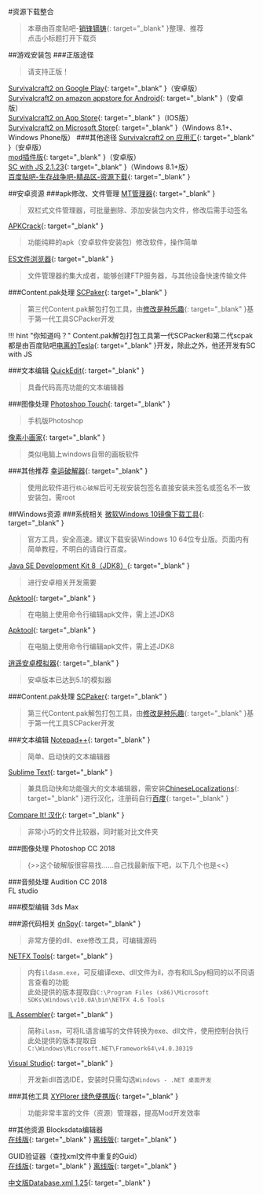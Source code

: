 #资源下载整合
>本章由百度贴吧-[销锋镝铸](http://tieba.baidu.com/home/main/?un=销锋镝铸){: target="\_blank" }整理、推荐  
点击小标题打开下载页

##游戏安装包
###正版途径
>请支持正版！

[Survivalcraft2 on Google Play](http://play.google.com/store/apps/details?id=com.candyrufusgames.survivalcraft2){: target="\_blank" }（安卓版）  
[Survivalcraft2 on amazon appstore for Android](https://www.amazon.com/Candy-Rufus-Games-Survivalcraft-2/dp/B01N6GTF7M){: target="\_blank" }（安卓版）  
[Survivalcraft2 on App Store](https://itunes.apple.com/us/app/survivalcraft-2/id1185580782){: target="\_blank" }（IOS版）  
[Survivalcraft2 on Microsoft Store](https://www.microsoft.com/zh-cn/store/p/survivalcraft-2/9phc48p58nb2){: target="\_blank" }（Windows 8.1+、Windows Phone版）
###其他途径
[Survivalcraft2 on 应用汇](http://m.appchina.com/app/com.candyrufusgames.survivalcraft2){: target="\_blank" }（安卓版）  
[mod插件版](https://tieba.baidu.com/p/5554414557){: target="\_blank" }（安卓版）  
[SC with JS 2.1.23](https://tieba.baidu.com/p/5201426501){: target="\_blank" }（Windows 8.1+版）  
[百度贴吧-生存战争吧-精品区-资源下载](http://tieba.baidu.com/f?kw=%E7%94%9F%E5%AD%98%E6%88%98%E4%BA%89&ie=utf-8&tab=good&cid=7){: target="\_blank" }

##安卓资源
###apk修改、文件管理
[MT管理器](http://m.appchina.com/app/bin.mt.plus){: target="\_blank" }
>双栏式文件管理器，可批量删除、添加安装包内文件，修改后需手动签名

[APKCrack](http://m.appchina.com/app/zhao.apkcrack){: target="\_blank" }
>功能纯粹的apk（安卓软件安装包）修改软件，操作简单

[ES文件浏览器](http://m.appchina.com/app/com.estrongs.android.pop){: target="\_blank" }
>文件管理器的集大成者，能够创建FTP服务器，与其他设备快速传输文件

###Content.pak处理
[SCPaker](https://pan.baidu.com/s/1i53WHyH){: target="\_blank" }
>第三代Content.pak解包打包工具，由[修改是种乐趣](http://tieba.baidu.com/home/main/?un=修改是种乐趣){: target="\_blank" }基于第一代工具SCPacker开发

!!! hint "你知道吗？"
    Content.pak解包打包工具第一代SCPacker和第二代scpak都是由百度贴吧[电离的Tesla](http://tieba.baidu.com/home/main/?un=%E7%94%B5%E7%A6%BB%E7%9A%84Tesla&ie=utf-8){: target="\_blank" }开发，除此之外，他还开发有SC with JS

###文本编辑
[QuickEdit](http://m.appchina.com/app/com.rhmsoft.edit){: target="\_blank" }
>具备代码高亮功能的文本编辑器

###图像处理
[Photoshop Touch](http://m.appchina.com/app/air.com.adobe.pstouch){: target="\_blank" }
>手机版Photoshop

[像素小画家](http://m.appchina.com/app/com.nullium.isopix.pro){: target="\_blank" }
>类似电脑上windows自带的画板软件

###其他推荐
[幸运破解器](http://soft.shouji.com.cn/down/27921.html){: target="\_blank" }
>使用此软件进行`核心破解`后可无视安装包签名直接安装未签名或签名不一致安装包，需root

##Windows资源
###系统相关
[微软Windows 10镜像下载工具](https://www.microsoft.com/zh-cn/software-download/windows10/){: target="\_blank" }
>官方工具，安全高速。建议下载安装Windows 10 64位专业版。页面内有简单教程，不明白的请自行百度。

[Java SE Development Kit 8（JDK8）](http://www.oracle.com/technetwork/java/javase/downloads/jdk8-downloads-2133151.html){: target="\_blank" }
>进行安卓相关开发需要

[Apktool](https://ibotpeaches.github.io/Apktool/){: target="\_blank" }
>在电脑上使用命令行编辑apk文件，需上述JDK8

[Apktool](https://ibotpeaches.github.io/Apktool/){: target="\_blank" }
>在电脑上使用命令行编辑apk文件，需上述JDK8

[逍遥安卓模拟器](https://www.xyaz.cn/){: target="\_blank" }
>安卓版本已达到5.1的模拟器

###Content.pak处理
[SCPaker](https://pan.baidu.com/s/1i53WHyH){: target="\_blank" }
>第三代Content.pak解包打包工具，由[修改是种乐趣](http://tieba.baidu.com/home/main/?un=修改是种乐趣){: target="\_blank" }基于第一代工具SCPacker开发

###文本编辑
[Notepad++](https://notepad-plus-plus.org/download/){: target="\_blank" }
>简单、启动快的文本编辑器

[Sublime Text](https://www.sublimetext.com/){: target="\_blank" }
>兼具启动快和功能强大的文本编辑器，需安装[Chinese​Localizations](https://packagecontrol.io/packages/ChineseLocalizations){: target="\_blank" }进行汉化，注册码自行[百度](https://www.baidu.com/s?ie=UTF-8&wd=sublime+注册码){: target="\_blank" }

[Compare It! 汉化](http://www.hanzify.org/software/5572.html){: target="\_blank" }
>非常小巧的文件比较器，同时能对比文件夹

###图像处理
Photoshop CC 2018
>{>>这个破解版很容易找……自己找最新版下吧，以下几个也是<<}

###音频处理
Audition CC 2018  
FL studio

###模型编辑
3ds Max

###源代码相关
[dnSpy](https://github.com/0xd4d/dnSpy/releases){: target="\_blank" }
>非常方便的dll、exe修改工具，可编辑源码

[NETFX Tools](http://pan.baidu.com/share/link?shareid=1721790542&uk=2788149454){: target="\_blank" }
>内有`ildasm.exe`，可反编译exe、dll文件为il，亦有和ILSpy相同的以不同语言查看的功能  
此处提供的版本提取自`C:\Program Files (x86)\Microsoft SDKs\Windows\v10.0A\bin\NETFX 4.6 Tools`

[IL Assembler](http://pan.baidu.com/share/link?shareid=1716294067&uk=2788149454){: target="\_blank" }
>简称`ilasm`，可将IL语言编写的文件转换为exe、dll文件，使用控制台执行  
此处提供的版本提取自`C:\Windows\Microsoft.NET\Framework64\v4.0.30319`

[Visual Studio](https://www.visualstudio.com/zh-hans/vs/){: target="\_blank" }
>开发新dll首选IDE，安装时只需勾选`Windows - .NET 桌面开发`

###其他工具
[XYPlorer 绿色便携版](https://www.appcgn.com/xyplorer-pro.html){: target="\_blank" }
>功能非常丰富的文件（资源）管理器，提高Mod开发效率

##其他资源
Blocksdata编辑器  
[在线版](https://xiaofengdizhu.github.io/SurvivalcraftBlocksdataEditor/){: target="\_blank" } [离线版](https://github.com/XiaofengdiZhu/SurvivalcraftBlocksdataEditor/archive/master.zip){: target="\_blank" }
  
GUID验证器（查找xml文件中重复的Guid）   
[在线版](https://xiaofengdizhu.github.io/guid_duplicate_checking/){: target="\_blank" } [离线版](https://github.com/XiaofengdiZhu/guid_duplicate_checking/archive/master.zip){: target="\_blank" }
  
  [中文版Database.xml 1.25](http://pan.baidu.com/share/link?shareid=2218194687&uk=2788149454){: target="\_blank" }